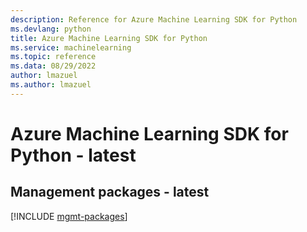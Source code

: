 ```yaml
---
description: Reference for Azure Machine Learning SDK for Python
ms.devlang: python
title: Azure Machine Learning SDK for Python
ms.service: machinelearning
ms.topic: reference
ms.data: 08/29/2022
author: lmazuel
ms.author: lmazuel
---
```

# Azure Machine Learning SDK for Python - latest

## Management packages - latest
[!INCLUDE [mgmt-packages](machine-learning-mgmt-index.md)]